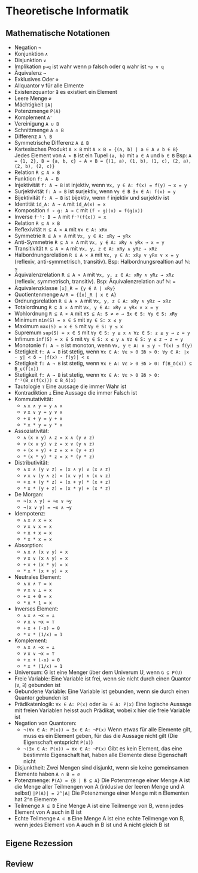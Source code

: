 # Theoretische Informatik

## Mathematische Notationen
* Negation `¬`
* Konjunktion `∧`
* Disjunktion `∨`
* Implikation `p→q` ist wahr wenn p falsch oder q wahr ist `¬p ∨ q`
* Äquivalenz `↔`
* Exklusives Oder `⊕`
* Allquantor `∀` für alle Elmente
* Existenzquantor `∃` es existiert ein Element
* Leere Menge `∅`
* Mächtigkeit `|A|`
* Potenzmenge `P(A)`
* Komplement `A'`
* Vereinigung `A ∪ B`
* Schnittmenge `A ∩ B`
* Differenz `A \ B`
* Symmetrische Differenz `A Δ B`
* Kartesisches Produkt `A × B` mit `A × B = {(a, b) | a ∈ A ∧ b ∈ B}` Jedes Element von `A × B` ist ein Tupel `(a, b)` mit `a ∈ A` und `b ∈ B` Bsp: `A = {1, 2}, B = {a, b, c} ⇒ A × B = {(1, a), (1, b), (1, c), (2, a), (2, b), (2, c)}`
* Relation `R ⊆ A × B`
* Funktion `f: A → B`
* Injektivität `f: A → B` ist injektiv, wenn `∀x, y ∈ A: f(x) = f(y) → x = y`
* Surjektivität `f: A → B` ist surjektiv, wenn `∀y ∈ B ∃x ∈ A: f(x) = y`
* Bijektivität `f: A → B` ist bijektiv, wenn `f` injektiv und surjektiv ist
* Identität `id_A: A → A` mit `id_A(x) = x`
* Komposition `f ∘ g: A → C` mit `(f ∘ g)(x) = f(g(x))`
* Inverse `f⁻¹: B → A` mit `f⁻¹(f(x)) = x`
* Relation `R ⊆ A × B`
* Reflexivität `R ⊆ A × A` mit `∀x ∈ A: xRx`
* Symmetrie `R ⊆ A × A` mit `∀x, y ∈ A: xRy → yRx`
* Anti-Symmetrie `R ⊆ A × A` mit `∀x, y ∈ A: xRy ∧ yRx → x = y`
* Transitivität `R ⊆ A × A` mit `∀x, y, z ∈ A: xRy ∧ yRz → xRz`
* Halbordnungsrelation `R ⊆ A × A` mit `∀x, y ∈ A: xRy ∨ yRx ∨ x = y` (reflexiv, anti-symmetrisch, transitiv). Bsp: Halbordnungsrealtion auf ℕ: `≤`
* Äquivalenzrelation `R ⊆ A × A` mit `∀x, y, z ∈ A: xRy ∧ yRz → xRz` (reflexiv, symmetrisch, transitiv). Bsp: Äquivalenzrelation auf ℕ: `=`
* Äquivalenzklasse `[x]_R = {y ∈ A | xRy}`
* Quotientenmenge `A/R = {[x]_R | x ∈ A}`
* Ordnungsrelation `R ⊆ A × A` mit `∀x, y, z ∈ A: xRy ∧ yRz → xRz`
* Totalordnung `R ⊆ A × A` mit `∀x, y ∈ A: xRy ∨ yRx ∨ x = y`
* Wohlordnung `R ⊆ A × A` mit `∀S ⊆ A: S ≠ ∅ → ∃x ∈ S: ∀y ∈ S: xRy`
* Minimum `min(S) = x ∈ S` mit `∀y ∈ S: x ≤ y`
* Maximum `max(S) = x ∈ S` mit `∀y ∈ S: y ≤ x`
* Supremum `sup(S) = x ∈ S` mit `∀y ∈ S: y ≤ x ∧ ∀z ∈ S: z ≤ y → z = y`
* Infimum `inf(S) = x ∈ S` mit `∀y ∈ S: x ≤ y ∧ ∀z ∈ S: y ≤ z → z = y`
* Monotonie `f: A → B` ist monoton, wenn `∀x, y ∈ A: x ≤ y → f(x) ≤ f(y)`
* Stetigkeit `f: A → B` ist stetig, wenn `∀x ∈ A: ∀ε > 0 ∃δ > 0: ∀y ∈ A: |x - y| < δ → |f(x) - f(y)| < ε`
* Stetigkeit `f: A → B` ist stetig, wenn `∀x ∈ A: ∀ε > 0 ∃δ > 0: f(B_δ(x)) ⊆ B_ε(f(x))`
* Stetigkeit `f: A → B` ist stetig, wenn `∀x ∈ A: ∀ε > 0 ∃δ > 0: f⁻¹(B_ε(f(x))) ⊆ B_δ(x)`
* Tautologie `⊤` Eine aussage die immer Wahr ist
* Kontradiktion `⊥` Eine Aussage die immer Falsch ist
* Kommutativität:
    * `∧` `x ∧ y = y ∧ x`
    * `∨` `x ∨ y = y ∨ x`
    * `+` `x + y = y + x`
    * `*` `x * y = y * x`
* Assoziativität:
    * `∧` `(x ∧ y) ∧ z = x ∧ (y ∧ z)`
    * `∨` `(x ∨ y) ∨ z = x ∨ (y ∨ z)`
    * `+` `(x + y) + z = x + (y + z)`
    * `*` `(x * y) * z = x * (y * z)`
* Distributivität:
    * `∧` `x ∧ (y ∨ z) = (x ∧ y) ∨ (x ∧ z)`
    * `∨` `x ∨ (y ∧ z) = (x ∨ y) ∧ (x ∨ z)`
    * `+` `x + (y * z) = (x + y) * (x + z)`
    * `*` `x * (y + z) = (x * y) + (x * z)`
* De Morgan:
    * `¬(x ∧ y) = ¬x ∨ ¬y`
    * `¬(x ∨ y) = ¬x ∧ ¬y`
* Idempotenz:
    * `∧` `x ∧ x = x`
    * `∨` `x ∨ x = x`
    * `+` `x + x = x`
    * `*` `x * x = x`
* Absorption:
    * `∧` `x ∧ (x ∨ y) = x`
    * `∨` `x ∨ (x ∧ y) = x`
    * `+` `x + (x * y) = x`
    * `*` `x * (x + y) = x`
* Neutrales Element:
    * `∧` `x ∧ ⊤ = x`
    * `∨` `x ∨ ⊥ = x`
    * `+` `x + 0 = x`
    * `*` `x * 1 = x`
* Inverses Element:
    * `∧` `x ∧ ¬x = ⊥`
    * `∨` `x ∨ ¬x = ⊤`
    * `+` `x + (-x) = 0`
    * `*` `x * (1/x) = 1`
* Komplement:
    * `∧` `x ∧ ¬x = ⊥`
    * `∨` `x ∨ ¬x = ⊤`
    * `+` `x + (-x) = 0`
    * `*` `x * (1/x) = 1`
* Universum: G ist eine Menger über dem Univerum U, wenn `G ⊆ P(U)`
* Freie Variable: Eine Variable ist frei, wenn sie nicht durch einen Quantor (`∀`, `∃`) gebunden ist
* Gebundene Variable: Eine Variable ist gebunden, wenn sie durch einen Quantor gebunden ist
* Prädikatenlogik: `∀x ∈ A: P(x)` oder `∃x ∈ A: P(x)` Eine logische Aussage mit freien Variablen heisst auch Prädikat, wobei x hier die freie Variable ist
* Negation von Quantoren:
    * `¬(∀x ∈ A: P(x)) ⇔ ∃x ∈ A: ¬P(x)` Wenn etwas für alle Elemente gilt, muss es ein Element geben, für das die Aussage nicht gilt (Die Eigenschaft entspricht `P(x)`)
    * `¬(∃x ∈ A: P(x)) ⇔ ∀x ∈ A: ¬P(x)` Gibt es kein Element, das eine bestimmte Eigenschaft hat, haben alle Elemente diese Eigenschaft nicht
* Disjunktheit: Zwei Mengen sind disjunkt, wenn sie keine gemeinsamen Elemente haben `A ∩ B = ∅`
* Potenzmenge: `P(A) = {B | B ⊆ A}` Die Potenzmenge einer Menge A ist die Menge aller Teilmengen von A (inklusive der leeren Menge und A selbst) `|P(A)| = 2^|A|` Die Potenzmenge einer Menge mit n Elementen hat 2^n Elemente 
* Teilmenge `A ⊆ B` Eine Menge A ist eine Teilmenge von B, wenn jedes Element von A auch in B ist
* Echte Teilmenge `A ⊂ B` Eine Menge A ist eine echte Teilmenge von B, wenn jedes Element von A auch in B ist und A nicht gleich B ist


## Eigene Rezession

## Review